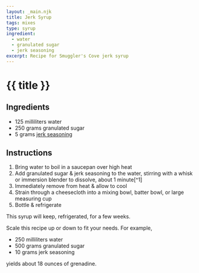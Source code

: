 ```yaml
---
layout: _main.njk
title: Jerk Syrup
tags: mixes
type: syrup
ingredient:
  - water
  - granulated sugar
  - jerk seasoning
excerpt: Recipe for Smuggler's Cove jerk syrup
---
```


<!-- markdownlint-disable MD025 -->
# {{ title }}
<!-- markdownlint-enable MD025 -->

## Ingredients

* 125 milliliters water
* 250 grams granulated sugar
* 5 grams [<span data-pagefind-filter="Ingredient">jerk seasoning</span>](/mixes/jerk-seasoning/)

## Instructions

1. Bring water to boil in a saucepan over high heat
2. Add granulated sugar & jerk seasoning to the water, stirring with a whisk or immersion blender to dissolve, about 1 minute[^1]
3. Immediately remove from heat & allow to cool
4. Strain through a cheesecloth into a mixing bowl, batter bowl, or large measuring cup
5. Bottle & refrigerate

<tiki-callout type="note">

  This syrup will keep, refrigerated, for a few weeks.

</tiki-callout>

<tiki-callout type="tip">

  Scale this recipe up or down to fit your needs. For example,

* 250 milliliters water
* 500 grams granulated sugar
* 10 grams jerk seasoning

yields about 18 ounces of grenadine.

</tiki-callout>
